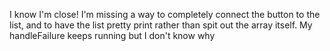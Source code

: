 I know I'm close! I'm missing a way to completely connect the button to the list, and to have the list pretty print rather than spit out the array itself.
My handleFailure keeps running but I don't know why

